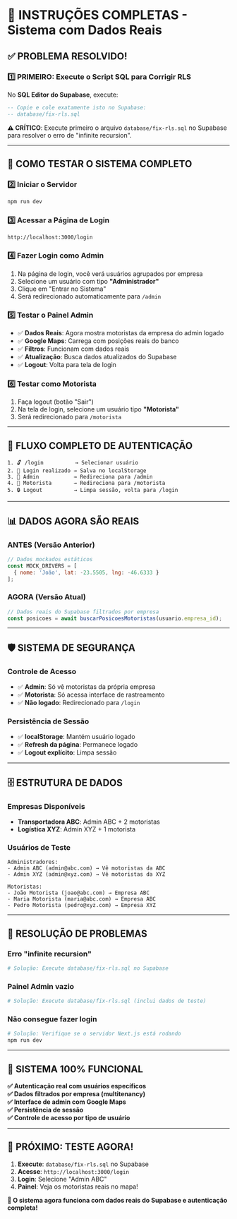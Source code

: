 # 🚀 INSTRUÇÕES COMPLETAS - Sistema com Dados Reais

## ✅ **PROBLEMA RESOLVIDO!** 

### **1️⃣ PRIMEIRO: Execute o Script SQL para Corrigir RLS**

No **SQL Editor do Supabase**, execute:

```sql
-- Copie e cole exatamente isto no Supabase:
-- database/fix-rls.sql
```

**⚠️ CRÍTICO**: Execute primeiro o arquivo `database/fix-rls.sql` no Supabase para resolver o erro de "infinite recursion".

---

## 🎯 **COMO TESTAR O SISTEMA COMPLETO**

### **2️⃣ Iniciar o Servidor**
```bash
npm run dev
```

### **3️⃣ Acessar a Página de Login**
```
http://localhost:3000/login
```

### **4️⃣ Fazer Login como Admin**
1. Na página de login, você verá usuários agrupados por empresa
2. Selecione um usuário com tipo **"Administrador"**
3. Clique em "Entrar no Sistema"
4. Será redirecionado automaticamente para `/admin`

### **5️⃣ Testar o Painel Admin**
- ✅ **Dados Reais**: Agora mostra motoristas da empresa do admin logado
- ✅ **Google Maps**: Carrega com posições reais do banco
- ✅ **Filtros**: Funcionam com dados reais
- ✅ **Atualização**: Busca dados atualizados do Supabase
- ✅ **Logout**: Volta para tela de login

### **6️⃣ Testar como Motorista**
1. Faça logout (botão "Sair")
2. Na tela de login, selecione um usuário tipo **"Motorista"**
3. Será redirecionado para `/motorista`

---

## 🔄 **FLUXO COMPLETO DE AUTENTICAÇÃO**

```
1. 🔓 /login          → Selecionar usuário
2. 👤 Login realizado → Salva no localStorage  
3. 🏢 Admin           → Redireciona para /admin
4. 🚗 Motorista       → Redireciona para /motorista
5. 🔒 Logout          → Limpa sessão, volta para /login
```

---

## 📊 **DADOS AGORA SÃO REAIS**

### **ANTES (Versão Anterior)**
```javascript
// Dados mockados estáticos
const MOCK_DRIVERS = [
  { nome: 'João', lat: -23.5505, lng: -46.6333 }
];
```

### **AGORA (Versão Atual)**
```javascript
// Dados reais do Supabase filtrados por empresa
const posicoes = await buscarPosicoesMotoristas(usuario.empresa_id);
```

---

## 🛡️ **SISTEMA DE SEGURANÇA**

### **Controle de Acesso**
- ✅ **Admin**: Só vê motoristas da própria empresa
- ✅ **Motorista**: Só acessa interface de rastreamento
- ✅ **Não logado**: Redirecionado para `/login`

### **Persistência de Sessão**
- ✅ **localStorage**: Mantém usuário logado
- ✅ **Refresh da página**: Permanece logado
- ✅ **Logout explícito**: Limpa sessão

---

## 🗄️ **ESTRUTURA DE DADOS**

### **Empresas Disponíveis**
- **Transportadora ABC**: Admin ABC + 2 motoristas
- **Logística XYZ**: Admin XYZ + 1 motorista

### **Usuários de Teste**
```
Administradores:
- Admin ABC (admin@abc.com) → Vê motoristas da ABC
- Admin XYZ (admin@xyz.com) → Vê motoristas da XYZ

Motoristas:
- João Motorista (joao@abc.com) → Empresa ABC
- Maria Motorista (maria@abc.com) → Empresa ABC  
- Pedro Motorista (pedro@xyz.com) → Empresa XYZ
```

---

## 🔧 **RESOLUÇÃO DE PROBLEMAS**

### **Erro "infinite recursion"**
```bash
# Solução: Execute database/fix-rls.sql no Supabase
```

### **Painel Admin vazio**
```bash
# Solução: Execute database/fix-rls.sql (inclui dados de teste)
```

### **Não consegue fazer login**
```bash
# Solução: Verifique se o servidor Next.js está rodando
npm run dev
```

---

## 🎉 **SISTEMA 100% FUNCIONAL**

**✅ Autenticação real com usuários específicos**  
**✅ Dados filtrados por empresa (multitenancy)**  
**✅ Interface de admin com Google Maps**  
**✅ Persistência de sessão**  
**✅ Controle de acesso por tipo de usuário**  

---

## 🚦 **PRÓXIMO: TESTE AGORA!**

1. **Execute**: `database/fix-rls.sql` no Supabase
2. **Acesse**: `http://localhost:3000/login`
3. **Login**: Selecione "Admin ABC"
4. **Painel**: Veja os motoristas reais no mapa!

**🎯 O sistema agora funciona com dados reais do Supabase e autenticação completa!** 